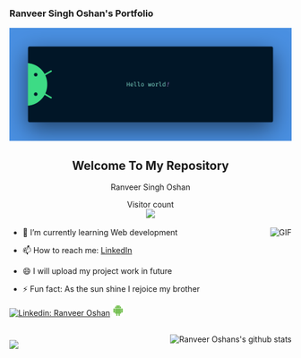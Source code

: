 ### Ranveer Singh Oshan's Portfolio

<p align="center">
 
 
 <img src="https://github.com/SanjoyPator1/SanjoyPator1/blob/master/banner.png?raw=true" alt="Hello world">

 
 <h2 align="center">Welcome To My Repository</h2>
 <p align="center"> Ranveer Singh Oshan </p>
</p>

<p align="center"> 
  Visitor count<br>
  <img src="https://profile-counter.glitch.me/Ranveer-Oshan/count.svg" />
</p>

<img align="right" alt="GIF" src="https://media.giphy.com/media/836HiJc7pgzy8iNXCn/giphy.gif" />

- 🌱 I’m currently learning Web development
- 📫 How to reach me:
[LinkedIn](https://www.linkedin.com/in/ranveer-singh-156a70152/)


- 😄 I will upload my project work in future
- ⚡ Fun fact: As the sun shine I rejoice my brother

[![Linkedin: Ranveer Oshan](https://img.shields.io/badge/-Ranveer_oshan-blue?style=flat-square&logo=Linkedin&logoColor=white&link=https://www.linkedin.com/in/ranveer-singh-156a70152/)](https://www.linkedin.com/in/ranveer-singh-156a70152/)  <code><img height="20" src="https://raw.githubusercontent.com/github/explore/80688e429a7d4ef2fca1e82350fe8e3517d3494d/topics/android/android.png"></code>

<p align="center">
 
 <h2>     </h2>

</p>

 <img style="padding-top:10px;" align="left" src="https://github-readme-stats.vercel.app/api/top-langs/?username=Ranveer-Oshan&theme=dark&hide_langs_below=1"  />



<a href="https://github.com/Ranveer-Oshan">
 <img style=”padding-top:30px;” align="right" src="https://github-readme-stats.vercel.app/api?username=Ranveer-Oshan&show_icons=true&theme=dracula&line_height=27" alt="Ranveer Oshans's github stats"/>
</a>


